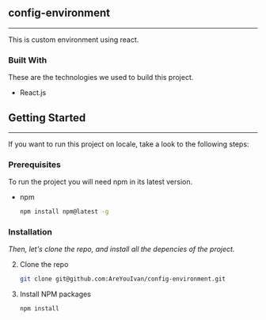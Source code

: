 ## config-environment

---

This is custom environment using react.

### Built With

These are the technologies we used to build this project.

- React.js
<!-- GETTING STARTED -->

## Getting Started

---

If you want to run this project on locale, take a look to the following steps:

### Prerequisites

To run the project you will need npm in its latest version.

- npm
  ```sh
  npm install npm@latest -g
  ```

### Installation

_Then, let's clone the repo, and install all the depencies of the project._

2. Clone the repo
   ```sh
   git clone git@github.com:AreYouIvan/config-environment.git
   ```
3. Install NPM packages
   ```sh
   npm install
   ```
